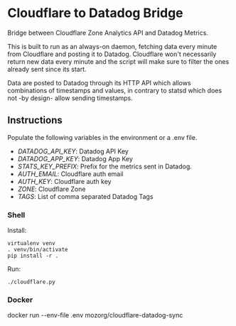 # Cloudflare to Datadog Bridge #

Bridge between Cloudflare Zone Analytics API and Datadog Metrics.

This is built to run as an always-on daemon, fetching data every minute from
Cloudflare and posting it to Datadog. Cloudflare won't necessarily return new
data every minute and the script will make sure to filter the ones already sent
since its start.

Data are posted to Datadog through its HTTP API which allows combinations of
timestamps and values, in contrary to statsd which does not -by design- allow
sending timestamps.


## Instructions
Populate the following variables in the environment or a .env file.

 * *DATADOG_API_KEY*: Datadog API Key
 * *DATADOG_APP_KEY*: Datadog App Key
 * *STATS_KEY_PREFIX*: Prefix for the metrics sent in Datadog.
 * *AUTH_EMAIL*: Cloudflare auth email
 * *AUTH_KEY*: Cloudflare auth key
 * *ZONE*: Cloudflare Zone
 * *TAGS*: List of comma separated Datadog Tags


### Shell

Install:

```shell
virtualenv venv
. venv/bin/activate
pip install -r .
```

Run:

```shell
./cloudflare.py
```

### Docker

docker run --env-file .env mozorg/cloudflare-datadog-sync
